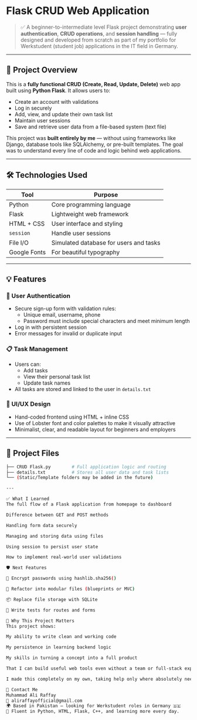 # Flask CRUD Web Application

> ✅ A beginner-to-intermediate level Flask project demonstrating **user authentication**, **CRUD operations**, and **session handling** — fully designed and developed from scratch as part of my portfolio for Werkstudent (student job) applications in the IT field in Germany.

---

## 📌 Project Overview

This is a **fully functional CRUD (Create, Read, Update, Delete)** web app built using **Python Flask**. It allows users to:

- Create an account with validations
- Log in securely
- Add, view, and update their own task list
- Maintain user sessions
- Save and retrieve user data from a file-based system (text file)

This project was **built entirely by me** — without using frameworks like Django, database tools like SQLAlchemy, or pre-built templates. The goal was to understand every line of code and logic behind web applications.

---

## 🛠️ Technologies Used

| Tool | Purpose |
|------|---------|
| Python | Core programming language |
| Flask | Lightweight web framework |
| HTML + CSS | User interface and styling |
| `session` | Handle user sessions |
| File I/O | Simulated database for users and tasks |
| Google Fonts | For beautiful typography |

---

## 💡 Features

### 🔐 User Authentication
- Secure sign-up form with validation rules:
  - Unique email, username, phone
  - Password must include special characters and meet minimum length
- Log in with persistent session
- Error messages for invalid or duplicate input

### 📋 Task Management
- Users can:
  - Add tasks
  - View their personal task list
  - Update task names
- All tasks are stored and linked to the user in `details.txt`

### 🎨 UI/UX Design
- Hand-coded frontend using HTML + inline CSS
- Use of Lobster font and color palettes to make it visually attractive
- Minimalist, clear, and readable layout for beginners and employers

---

## 📂 Project Files

```bash
├── CRUD Flask.py        # Full application logic and routing
├── details.txt          # Stores all user data and task lists
└── (Static/Template folders may be added in the future)

---

✅ What I Learned
The full flow of a Flask application from homepage to dashboard

Difference between GET and POST methods

Handling form data securely

Managing and storing data using files

Using session to persist user state

How to implement real-world user validations

🛡️ Next Features

🔐 Encrypt passwords using hashlib.sha256()

🔄 Refactor into modular files (blueprints or MVC)

📦 Replace file storage with SQLite

🧪 Write tests for routes and forms

🎯 Why This Project Matters
This project shows:

My ability to write clean and working code

My persistence in learning backend logic

My skills in turning a concept into a full product

That I can build useful web tools even without a team or full-stack experience

I made this completely on my own, taking help only where absolutely needed to understand the logic — not to copy code.

📧 Contact Me
Muhammad Ali Raffay
📩 aliraffayofficial@gmail.com
🌍 Based in Pakistan — looking for Werkstudent roles in Germany 🇩🇪
💼 Fluent in Python, HTML, Flask, C++, and learning more every day.
